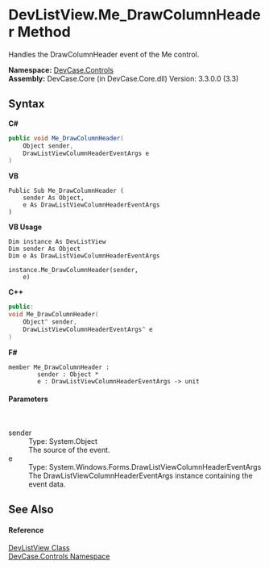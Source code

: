# DevListView.Me_DrawColumnHeader Method 
 

Handles the DrawColumnHeader event of the Me control.

**Namespace:**&nbsp;<a href="N_DevCase_Controls">DevCase.Controls</a><br />**Assembly:**&nbsp;DevCase.Core (in DevCase.Core.dll) Version: 3.3.0.0 (3.3)

## Syntax

**C#**<br />
``` C#
public void Me_DrawColumnHeader(
	Object sender,
	DrawListViewColumnHeaderEventArgs e
)
```

**VB**<br />
``` VB
Public Sub Me_DrawColumnHeader ( 
	sender As Object,
	e As DrawListViewColumnHeaderEventArgs
)
```

**VB Usage**<br />
``` VB Usage
Dim instance As DevListView
Dim sender As Object
Dim e As DrawListViewColumnHeaderEventArgs

instance.Me_DrawColumnHeader(sender, 
	e)
```

**C++**<br />
``` C++
public:
void Me_DrawColumnHeader(
	Object^ sender, 
	DrawListViewColumnHeaderEventArgs^ e
)
```

**F#**<br />
``` F#
member Me_DrawColumnHeader : 
        sender : Object * 
        e : DrawListViewColumnHeaderEventArgs -> unit 

```


#### Parameters
&nbsp;<dl><dt>sender</dt><dd>Type: System.Object<br />The source of the event.</dd><dt>e</dt><dd>Type: System.Windows.Forms.DrawListViewColumnHeaderEventArgs<br />The DrawListViewColumnHeaderEventArgs instance containing the event data.</dd></dl>

## See Also


#### Reference
<a href="T_DevCase_Controls_DevListView">DevListView Class</a><br /><a href="N_DevCase_Controls">DevCase.Controls Namespace</a><br />